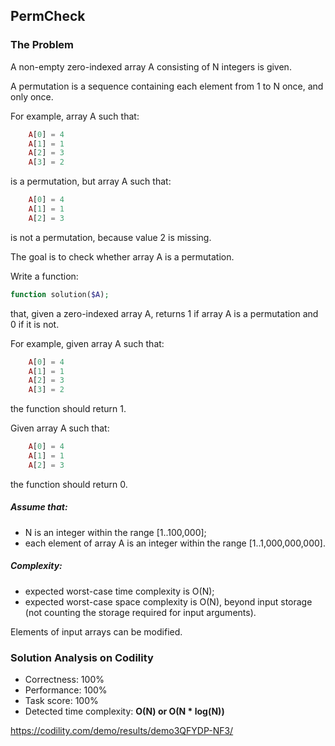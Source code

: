 ## PermCheck

### The Problem

A non-empty zero-indexed array A consisting of N integers is given.

A permutation is a sequence containing each element from 1 to N once, and only once.

For example, array A such that:
```php
    A[0] = 4
    A[1] = 1
    A[2] = 3
    A[3] = 2
```
is a permutation, but array A such that:
```php
    A[0] = 4
    A[1] = 1
    A[2] = 3
```
is not a permutation, because value 2 is missing.

The goal is to check whether array A is a permutation.

Write a function:
```php
function solution($A);
```
that, given a zero-indexed array A, returns 1 if array A is a permutation and 0 if it is not.

For example, given array A such that:
```php
    A[0] = 4
    A[1] = 1
    A[2] = 3
    A[3] = 2
```
the function should return 1.

Given array A such that:
```php
    A[0] = 4
    A[1] = 1
    A[2] = 3
```
the function should return 0.

##### Assume that:
* N is an integer within the range [1..100,000];
* each element of array A is an integer within the range [1..1,000,000,000].

##### Complexity:
* expected worst-case time complexity is O(N);
* expected worst-case space complexity is O(N), beyond input storage (not counting the storage required for input arguments).

Elements of input arrays can be modified.

### Solution Analysis on Codility
* Correctness: 100%
* Performance: 100%
* Task score: 100%
* Detected time complexity: __O(N) or O(N * log(N))__

https://codility.com/demo/results/demo3QFYDP-NF3/
